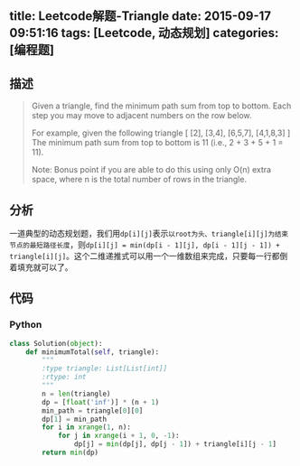 title: Leetcode解题-Triangle
date: 2015-09-17 09:51:16
tags: [Leetcode, 动态规划]
categories: [编程题]
---

## 描述
> Given a triangle, find the minimum path sum from top to bottom. Each step you may move to adjacent numbers on the row below.
>
> For example, given the following triangle
> [
>      [2],
>     [3,4],
>    [6,5,7],
>   [4,1,8,3]
> ]
> The minimum path sum from top to bottom is 11 (i.e., 2 + 3 + 5 + 1 = 11).
>
> Note:
> Bonus point if you are able to do this using only O(n) extra space, where n is the total number of rows in the triangle.

## 分析
一道典型的动态规划题，我们用`dp[i][j]`表示`以root为头、triangle[i][j]为结束节点的最短路径长度`，则`dp[i][j] = min(dp[i - 1][j], dp[i - 1][j - 1]) + triangle[i][j]`。这个二维递推式可以用一个一维数组来完成，只要每一行都倒着填充就可以了。

## 代码
### Python
```python
class Solution(object):
    def minimumTotal(self, triangle):
        """
        :type triangle: List[List[int]]
        :rtype: int
        """
        n = len(triangle)
        dp = [float('inf')] * (n + 1)
        min_path = triangle[0][0]
        dp[1] = min_path
        for i in xrange(1, n):
            for j in xrange(i + 1, 0, -1):
                dp[j] = min(dp[j], dp[j - 1]) + triangle[i][j - 1]
        return min(dp)
```
